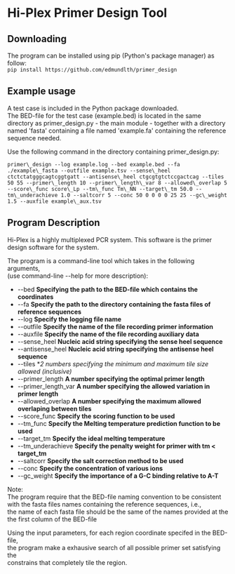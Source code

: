 Hi-Plex Primer Design Tool
==========================

Downloading
-----------
The program can be installed using pip (Python's package manager) as follow:  
`pip install https://github.com/edmundlth/primer_design`


Example usage
-------------
A test case is included in the Python package downloaded.  
The BED-file for the test case (example.bed) is located in the same directory
as primer\_design.py - the main module - together with a directory named 'fasta'
containing a file named 'example.fa' containing the reference sequence needed.  

Use the following command in the directory containing primer\_design.py:

`primer\_design --log example.log --bed example.bed --fa ./example\_fasta --outfile example.tsv --sense\_heel ctctctatgggcagtcggtgatt --antisense\_heel ctgcgtgtctccgactcag --tiles 50 55 --primer\_length 10 --primer\_length\_var 8 --allowed\_overlap 5 --score\_func score\_Lp --tm\_func Tm\_NN --target\_tm 50.0 --tm\_underachieve 1.0 --saltcorr 5 --conc 50 0 0 0 0 25 25 --gc\_weight 1.5 --auxfile example\_aux.tsv`

Program Description
--------------------
Hi-Plex is a highly multiplexed PCR system. This software is the primer design software
for the system.  
  
The program is a command-line tool which takes in the following arguments,  
(use command-line --help for more description):  

* --bed     **Specifying the path to the BED-file which contains the coordinates**  
* --fa     **Specify the path to the directory containing the fasta files of reference sequences**  
* --log     **Specify the logging file name**
* --outfile     **Specify the name of the file recording primer information**
* --auxfile     **Specify the name of the file recording auxiliary data**
* --sense\_heel     **Nucleic acid string specifying the sense heel sequence**
* --antisense\_heel     **Nucleic acid string specifying the antisense heel sequence**
* --tiles     **2 numbers specifying the minimum and maximum tile size allowed (inclusive)* 
* --primer\_length     **A number specifying the optimal primer length**  
* --primer\_length\_var     **A number specifying the allowed variation in primer length**
* --allowed\_overlap     **A number specifying the maximum allowed overlaping between tiles**
* --score\_func     **Specify the scoring function to be used**
* --tm\_func     **Specify the Melting temperature prediction function to be used**
* --target\_tm     **Specify the ideal melting temperature**
* --tm\_underachieve     **Specify the penalty weight for primer with tm < target\_tm**
* --saltcorr     **Specify the salt correction  method to be used**
* --conc     **Specify the concentration of various ions**
* --gc\_weight     **Specify the importance of a G-C binding relative to A-T**

  
Note:  
The program require that the BED-file naming convention to be consistent with
the fasta files names containing the reference sequences, i.e.,  
the name of each fasta file should be the same of the names provided at the  
the first column of the BED-file

Using the input parameters, for each region coordinate specifed in the BED-file,  
the program make a exhausive search of all possible primer set satisfying the  
constrains that completely tile the region.
